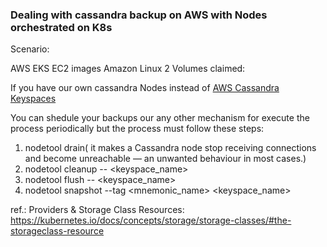 ### Dealing with cassandra backup on AWS with Nodes orchestrated on K8s

Scenario:

AWS EKS
EC2 images Amazon Linux 2
Volumes claimed: 

If you have our own cassandra Nodes instead of [AWS Cassandra Keyspaces](https://aws.amazon.com/keyspaces/) 

You can shedule your backups our any other mechanism for execute the process periodically but the process
must follow these steps: </br>

1. nodetool drain( it makes a Cassandra node stop receiving connections and become unreachable — an unwanted behaviour in most cases.)
2. nodetool cleanup -- <keyspace_name>
3. nodetool flush -- <keyspace_name> 
4. nodetool snapshot --tag <mnemonic_name> <keyspace_name>



ref.: Providers & Storage Class Resources:</br>
      https://kubernetes.io/docs/concepts/storage/storage-classes/#the-storageclass-resource
      
